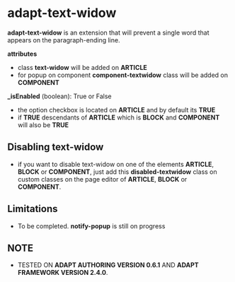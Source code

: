 # adapt-text-widow

**adapt-text-widow** is an extension that will prevent a single word that appears on the paragraph-ending line.

**attributes** 
- class **text-widow** will be added on **ARTICLE** 
- for popup on component **component-textwidow** class will be added on **COMPONENT** 

**_isEnabled** (boolean): True or False
- the option checkbox is located on **ARTICLE** and by default its **TRUE**
- if **TRUE** descendants of **ARTICLE** which is **BLOCK** and **COMPONENT** will also be **TRUE**

## Disabling text-widow
- if you want to disable text-widow on one of the elements **ARTICLE**, **BLOCK** or **COMPONENT**, 
just add this **disabled-textwidow** class on custom classes on the page editor of **ARTICLE**, **BLOCK** or **COMPONENT**.

## Limitations
- To be completed.
**notify-popup** is still on progress

## NOTE
- TESTED ON **ADAPT AUTHORING VERSION 0.6.1** AND **ADAPT FRAMEWORK VERSION 2.4.0**.